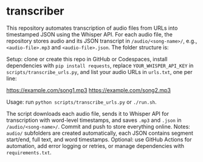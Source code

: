 # transcriber
This repository automates transcription of audio files from URLs into timestamped JSON using the Whisper API. For each audio file, the repository stores audio and its JSON transcript in `/audio/<song-name>/`, e.g., `<audio-file>.mp3` and `<audio-file>.json`. The folder structure is:

Setup: clone or create this repo in GitHub or Codespaces, install dependencies with `pip install requests`, replace `YOUR_WHISPER_API_KEY` in `scripts/transcribe_urls.py`, and list your audio URLs in `urls.txt`, one per line:

https://example.com/song1.mp3
https://example.com/song2.mp3


Usage: run `python scripts/transcribe_urls.py` 
or 
`./run.sh`. 

The script downloads each audio file, sends it to Whisper API for transcription with word-level timestamps, and saves `.mp3` and `.json` in `/audio/<song-name>/`. Commit and push to store everything online. Notes: `audio/` subfolders are created automatically, each JSON contains segment start/end, full text, and word timestamps. Optional: use GitHub Actions for automation, add error logging or retries, or manage dependencies with `requirements.txt`.
